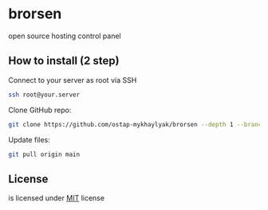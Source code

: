 # brorsen
 open source hosting control panel

How to install (2 step)
----------------------------
Connect to your server as root via SSH
```bash
ssh root@your.server
```

Clone GitHub repo:
```bash
git clone https://github.com/ostap-mykhaylyak/brorsen --depth 1 --branch=main /usr/local/brorsen
```

Update files:
```bash
git pull origin main
```

License
----------------------------
is licensed under  [MIT](https://github.com/ostap-mykhaylyak/brorsen/blob/main/LICENSE) license